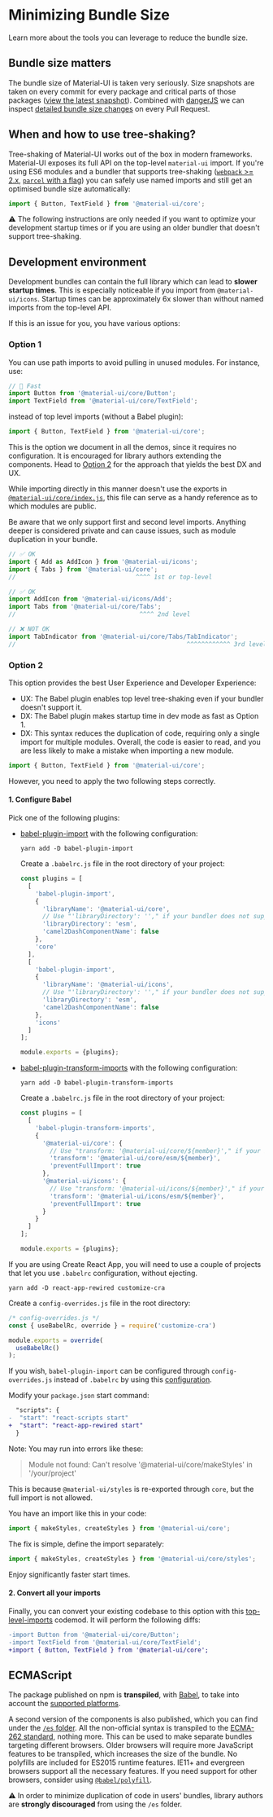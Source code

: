 # Minimizing Bundle Size

<p class="description">Learn more about the tools you can leverage to reduce the bundle size.</p>

## Bundle size matters

The bundle size of Material-UI is taken very seriously. Size snapshots are taken
on every commit for every package and critical parts of those packages ([view the latest snapshot](/size-snapshot)).
Combined with [dangerJS](https://danger.systems/js/) we can inspect
[detailed bundle size changes](https://github.com/mui-org/material-ui/pull/14638#issuecomment-466658459) on every Pull Request.

## When and how to use tree-shaking?

Tree-shaking of Material-UI works out of the box in modern frameworks.
Material-UI exposes its full API on the top-level `material-ui` import.
If you're using ES6 modules and a bundler that supports tree-shaking ([`webpack` >= 2.x](https://webpack.js.org/guides/tree-shaking/), [`parcel` with a flag](https://en.parceljs.org/cli.html#enable-experimental-scope-hoisting/tree-shaking-support)) you can safely use named imports and still get an optimised bundle size automatically:

```js
import { Button, TextField } from '@material-ui/core';
```

⚠️ The following instructions are only needed if you want to optimize your development startup times or if you are using an older bundler
that doesn't support tree-shaking.

## Development environment

Development bundles can contain the full library which can lead to **slower startup times**. This is especially noticeable if you
import from `@material-ui/icons`. Startup times can be approximately 6x slower than without named imports from the top-level API.

If this is an issue for you, you have various options:

### Option 1

You can use path imports to avoid pulling in unused modules.
For instance, use:

```js
// 🚀 Fast
import Button from '@material-ui/core/Button';
import TextField from '@material-ui/core/TextField';
```

instead of top level imports (without a Babel plugin):

```js
import { Button, TextField } from '@material-ui/core';
```

This is the option we document in all the demos, since it requires no configuration.
It is encouraged for library authors extending the components.
Head to [Option 2](#option-2) for the approach that yields the best DX and UX.

While importing directly in this manner doesn't use the exports in [`@material-ui/core/index.js`](https://github.com/mui-org/material-ui/blob/master/packages/material-ui/src/index.js), this file can serve as a handy reference as to which modules are public.

Be aware that we only support first and second level imports.
Anything deeper is considered private and can cause issues, such as module duplication in your bundle.

```js
// ✅ OK
import { Add as AddIcon } from '@material-ui/icons';
import { Tabs } from '@material-ui/core';
//                                 ^^^^ 1st or top-level

// ✅ OK
import AddIcon from '@material-ui/icons/Add';
import Tabs from '@material-ui/core/Tabs';
//                                  ^^^^ 2nd level

// ❌ NOT OK
import TabIndicator from '@material-ui/core/Tabs/TabIndicator';
//                                               ^^^^^^^^^^^^ 3rd level
```

### Option 2

This option provides the best User Experience and Developer Experience:

- UX: The Babel plugin enables top level tree-shaking even if your bundler doesn't support it.
- DX: The Babel plugin makes startup time in dev mode as fast as Option 1.
- DX: This syntax reduces the duplication of code, requiring only a single import for multiple modules.
Overall, the code is easier to read, and you are less likely to make a mistake when importing a new module.
```js
import { Button, TextField } from '@material-ui/core';
```

However, you need to apply the two following steps correctly.

#### 1. Configure Babel

Pick one of the following plugins:

- [babel-plugin-import](https://github.com/ant-design/babel-plugin-import) with the following configuration:

  `yarn add -D babel-plugin-import`

  Create a `.babelrc.js` file in the root directory of your project:

  ```js
  const plugins = [
    [
      'babel-plugin-import',
      {
        'libraryName': '@material-ui/core',
        // Use "'libraryDirectory': ''," if your bundler does not support ES modules
        'libraryDirectory': 'esm',
        'camel2DashComponentName': false
      },
      'core'
    ],
    [
      'babel-plugin-import',
      {
        'libraryName': '@material-ui/icons',
        // Use "'libraryDirectory': ''," if your bundler does not support ES modules
        'libraryDirectory': 'esm',
        'camel2DashComponentName': false
      },
      'icons'
    ]
  ];

  module.exports = {plugins};
  ```

- [babel-plugin-transform-imports](https://www.npmjs.com/package/babel-plugin-transform-imports) with the following configuration:

  `yarn add -D babel-plugin-transform-imports`

  Create a `.babelrc.js` file in the root directory of your project:

  ```js
  const plugins = [
    [
      'babel-plugin-transform-imports',
      {
        '@material-ui/core': {
          // Use "transform: '@material-ui/core/${member}'," if your bundler does not support ES modules
          'transform': '@material-ui/core/esm/${member}',
          'preventFullImport': true
        },
        '@material-ui/icons': {
          // Use "transform: '@material-ui/icons/${member}'," if your bundler does not support ES modules
          'transform': '@material-ui/icons/esm/${member}',
          'preventFullImport': true
        }
      }
    ]
  ];

  module.exports = {plugins};
  ```

If you are using Create React App, you will need to use a couple of projects that let you use `.babelrc` configuration, without ejecting.

  `yarn add -D react-app-rewired customize-cra`

  Create a `config-overrides.js` file in the root directory:

  ```js
  /* config-overrides.js */
  const { useBabelRc, override } = require('customize-cra')

  module.exports = override(
    useBabelRc()
  );
  ```

  If you wish, `babel-plugin-import` can be configured through `config-overrides.js` instead of `.babelrc` by using this [configuration](https://github.com/arackaf/customize-cra/blob/master/api.md#fixbabelimportslibraryname-options).

  Modify your `package.json` start command:

```diff
  "scripts": {
-  "start": "react-scripts start"
+  "start": "react-app-rewired start"
  }
```

  Note: You may run into errors like these:

  > Module not found: Can't resolve '@material-ui/core/makeStyles' in '/your/project'

  This is because `@material-ui/styles` is re-exported through `core`, but the full import is not allowed.

  You have an import like this in your code:

  ```js
  import { makeStyles, createStyles } from '@material-ui/core';
  ```

  The fix is simple, define the import separately:

  ```js
  import { makeStyles, createStyles } from '@material-ui/core/styles';
  ```

  Enjoy significantly faster start times.

#### 2. Convert all your imports

Finally, you can convert your existing codebase to this option with this [top-level-imports](https://github.com/mui-org/material-ui/blob/master/packages/material-ui-codemod/README.md#top-level-imports) codemod.
It will perform the following diffs:

```diff
-import Button from '@material-ui/core/Button';
-import TextField from '@material-ui/core/TextField';
+import { Button, TextField } from '@material-ui/core';
```

## ECMAScript

The package published on npm is **transpiled**, with [Babel](https://github.com/babel/babel), to take into account the [supported platforms](/getting-started/supported-platforms/).

A second version of the components is also published, which
you can find under the [`/es` folder](https://unpkg.com/@material-ui/core/es/).
All the non-official syntax is transpiled to the [ECMA-262 standard](https://www.ecma-international.org/publications/standards/Ecma-262.htm), nothing more.
This can be used to make separate bundles targeting different browsers.
Older browsers will require more JavaScript features to be transpiled,
which increases the size of the bundle.
No polyfills are included for ES2015 runtime features. IE11+ and evergreen browsers support all the
necessary features. If you need support for other browsers, consider using
[`@babel/polyfill`](https://www.npmjs.com/package/@babel/polyfill).

⚠️ In order to minimize duplication of code in users' bundles, library authors are **strongly discouraged** from using the `/es` folder.
